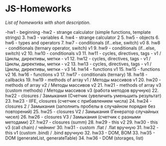 # JS-Homeworks
*List of homeworks with short description.*

-hw1 - beginning
-hw2 - strange calculator (simple functions, template strings)
3. hw3 - variables
4. hw4 - strange calculator 2
5. hw5 - objects
6. hw6 - types and operators
7. hw7 - conditionals (if...else, switch) v0
8. hw8 - conditionals (ternary operator, switch) v1
9. hw9 - conditionals (if...else, switch) v2
10. hw10 - conditionals v3
11. hw11 - cycles, directives, tags - v1 / Циклы, директивы, метки - v1
12. hw12 - cycles, directives, tags - v1 / Циклы, директивы, метки - v2
13. hw13 - cycles, directives, tags - v1 / Циклы, директивы, метки - v3
14. hw14 - functions v1
15. hw15 - functions v2
16. hw16 - functions v3
17. hw17 - conditionals (ternary)
18. hw18 - callbacks
19. hw19 - methods of array v1 / Методы массивов v1
20. hw20 - methods of array v2 / Методы массивов v2
21. hw21 - methods of array v3 (custom methods) / Методы массивов v3 (работа методов вручную)
22. hw22 - closures / Замыкания (Счетчик (увеличить уменьшить результат)
23. hw23 - IIFE, closures (счетчик с прибавлением числа)
24. hw24 - closures 2 / Замыкания (заполнить пробелы в случайном порядке без повторений)
25. hw25 - closures V2 / Замыкания (Генератор случайных чисел)
26. hw26 - closures V3 / Замыкания (счетчик с разными методами)
27. hw27 - closures (summ)
28. hw29 - this v2
29. hw30 - this v3 (call chain) / чейнинг
30. hw31 - custom .flat / .flat вручную
31. hw32 - this v1 (custom .bind) / .bind вручную
32. hw33 - DOM, BOM
33. hw35 - DOM (generateList, generateTable)
34. hw36 - DOM (storages, list)
